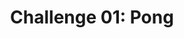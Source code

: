 ---
layout: default
title: >
    Challenge 01: Pong
permalink: /challenge-01-pong
categories: [game, 20 games challenge]
header_img: assets/img/covers/games/if_marys_hare_159.jpg
play_url: https://wicked-little-tongue.itch.io/marys-hare
genres: classic arcade
warnings: none
order: 1
---